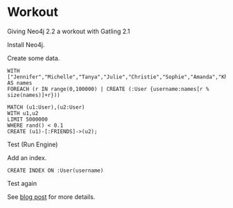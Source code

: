 Workout
==========================

Giving Neo4j 2.2 a workout with Gatling 2.1

Install Neo4j.

Create some data.

    WITH ["Jennifer","Michelle","Tanya","Julie","Christie","Sophie","Amanda","Khloe","Sarah","Kaylee"] AS names
    FOREACH (r IN range(0,100000) | CREATE (:User {username:names[r % size(names)]+r}))

    MATCH (u1:User),(u2:User)
    WITH u1,u2
    LIMIT 5000000
    WHERE rand() < 0.1
    CREATE (u1)-[:FRIENDS]->(u2);

Test (Run Engine)

Add an index.

    CREATE INDEX ON :User(username)

Test again

See [blog post](http://wp.me/p26jdv-Ja) for more details.